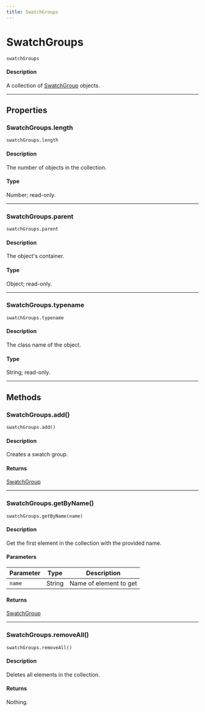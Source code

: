 ```yaml
---
title: SwatchGroups
---
```

# SwatchGroups

`swatchGroups`

#### Description

A collection of [SwatchGroup](.././SwatchGroup) objects.

---

## Properties

### SwatchGroups.length

`swatchGroups.length`

#### Description

The number of objects in the collection.

#### Type

Number; read-only.

---

### SwatchGroups.parent

`swatchGroups.parent`

#### Description

The object's container.

#### Type

Object; read-only.

---

### SwatchGroups.typename

`swatchGroups.typename`

#### Description

The class name of the object.

#### Type

String; read-only.

---

## Methods

### SwatchGroups.add()

`swatchGroups.add()`

#### Description

Creates a swatch group.

#### Returns

[SwatchGroup](.././SwatchGroup)

---

### SwatchGroups.getByName()

`swatchGroups.getByName(name)`

#### Description

Get the first element in the collection with the provided name.

#### Parameters

| Parameter | Type | Description |
| --- | --- | --- |
| `name` | String | Name of element to get |

#### Returns

[SwatchGroup](.././SwatchGroup)

---

### SwatchGroups.removeAll()

`swatchGroups.removeAll()`

#### Description

Deletes all elements in the collection.

#### Returns

Nothing.
